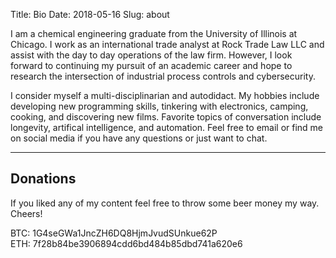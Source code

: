 Title: Bio
Date: 2018-05-16
Slug: about

I am a chemical engineering graduate from the University of Illinois at Chicago. I work as an international trade analyst at Rock Trade Law LLC and assist with the day to day operations of the law firm. However, I look forward to continuing my pursuit of an academic career and hope to research the intersection of industrial process controls and cybersecurity.

I consider myself a multi-disciplinarian and autodidact. My hobbies include developing new programming skills, tinkering with electronics, camping, cooking, and discovering new films. Favorite topics of conversation include longevity, artifical intelligence, and automation. Feel free to email or find me on social media if you have any questions or just want to chat.

---

## Donations

If you liked any of my content feel free to throw some beer money my way. Cheers!

BTC: 1G4seGWa1JncZH6DQ8HjmJvudSUnkue62P <br>
ETH: 7f28b84be3906894cdd6bd484b85dbd741a620e6




